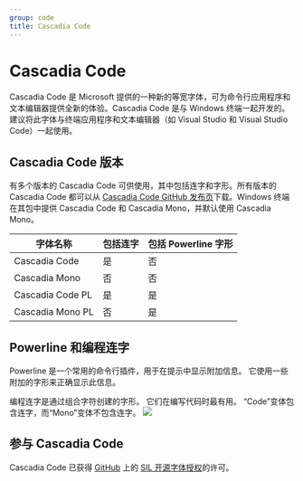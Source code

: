```yaml
---
group: code
title: Cascadia Code
---
```


# Cascadia Code

Cascadia Code 是 Microsoft 提供的一种新的等宽字体，可为命令行应用程序和文本编辑器提供全新的体验。Cascadia Code 是与 Windows 终端一起开发的。建议将此字体与终端应用程序和文本编辑器（如 Visual Studio 和 Visual Studio Code）一起使用。

## Cascadia Code 版本

有多个版本的 Cascadia Code 可供使用，其中包括连字和字形。所有版本的 Cascadia Code 都可以从 [Cascadia Code GitHub 发布页](https://github.com/microsoft/cascadia-code/releases)下载。Windows 终端在其包中提供 Cascadia Code 和 Cascadia Mono，并默认使用 Cascadia Mono。

| 字体名称         | 包括连字 | 包括 Powerline 字形 |
| ---------------- | -------- | ------------------- |
| Cascadia Code    | 是       | 否                  |
| Cascadia Mono    | 否       | 否                  |
| Cascadia Code PL | 是       | 是                  |
| Cascadia Mono PL | 否       | 是                  |

## Powerline 和编程连字

Powerline 是一个常用的命令行插件，用于在提示中显示附加信息。 它使用一些附加的字形来正确显示此信息。

编程连字是通过组合字符创建的字形。 它们在编写代码时最有用。 “Code”变体包含连字，而“Mono”变体不包含连字。
![](https://learn.microsoft.com/zh-cn/windows/terminal/images/programming-ligatures.gif)

## 参与 Cascadia Code

Cascadia Code 已获得 [GitHub](https://github.com/microsoft/cascadia-code) 上的 [SIL 开源字体授权](https://scripts.sil.org/cms/scripts/page.php?site_id=nrsi&id=OFL)的许可。
